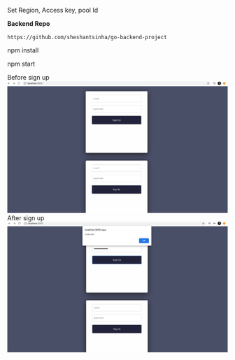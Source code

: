 Set Region, Access key, pool Id

**Backend Repo**
```
https://github.com/sheshantsinha/go-backend-project
```

npm install 

npm start

Before sign up
![alt text](https://github.com/sheshantsinha/go-react-project/blob/master/public/before_signup.png)
After sign up
![alt text](https://github.com/sheshantsinha/go-react-project/blob/master/public/after_signup.png)
